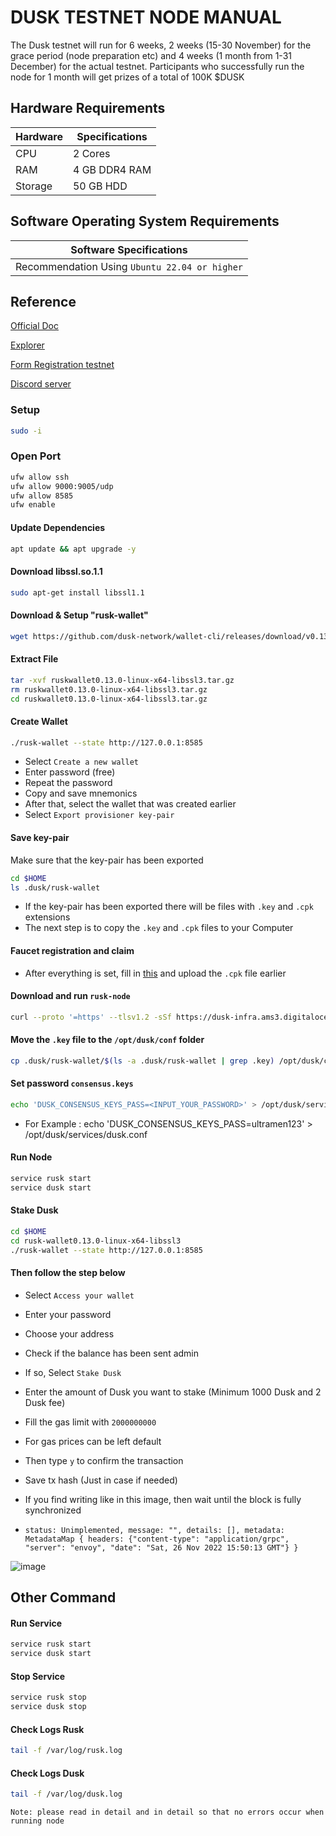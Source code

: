 # DUSK TESTNET NODE MANUAL
The Dusk testnet will run for 6 weeks, 2 weeks (15-30 November) for the grace period (node ​​preparation etc) and 4 weeks (1 month from 1-31 December) for the actual testnet. Participants who successfully run the node for 1 month will get prizes of a total of 100K $DUSK

## Hardware Requirements
| Hardware | Specifications |
|---------|----------------|
|CPU|2 Cores|
|RAM|4 GB DDR4 RAM|
|Storage|50 GB HDD|

## Software Operating System Requirements
| Software Specifications |
|-------------------------|
|Recommendation Using ``Ubuntu 22.04 or higher``|

## Reference
[Official Doc](https://dusk.network/pages/incentivized-testnet)

[Explorer](https://explorer.dusk.network/charts/)

[Form Registration testnet](https://forms.gle/3h4wDbab9f6bZ68L8)

[Discord server](https://discord.gg/dusknetwork)

### Setup
```bash
sudo -i
```
### Open Port
```bash
ufw allow ssh
ufw allow 9000:9005/udp
ufw allow 8585
ufw enable
```
#### Update Dependencies
```bash
apt update && apt upgrade -y
```

#### Download libssl.so.1.1
```bash
sudo apt-get install libssl1.1
```

#### Download & Setup "rusk-wallet"
```bash
wget https://github.com/dusk-network/wallet-cli/releases/download/v0.13.0/ruskwallet0.13.0-linux-x64-libssl3.tar.gz
```

#### Extract File
```bash
tar -xvf ruskwallet0.13.0-linux-x64-libssl3.tar.gz
rm ruskwallet0.13.0-linux-x64-libssl3.tar.gz
cd ruskwallet0.13.0-linux-x64-libssl3.tar.gz
```

#### Create Wallet
```bash
./rusk-wallet --state http://127.0.0.1:8585
```

* Select `Create a new wallet`
* Enter password (free)
* Repeat the password
* Copy and save mnemonics
* After that, select the wallet that was created earlier
* Select ``Export provisioner key-pair``

#### Save key-pair
Make sure that the key-pair has been exported
```bash
cd $HOME
ls .dusk/rusk-wallet
```
* If the key-pair has been exported there will be files with `.key` and `.cpk` extensions
* The next step is to copy the `.key` and `.cpk` files to your Computer


#### Faucet registration and claim
 * After everything is set, fill in [this](https://forms.gle/3h4wDbab9f6bZ68L8) and upload the `.cpk` file earlier

#### Download and run `rusk-node`
```bash
curl --proto '=https' --tlsv1.2 -sSf https://dusk-infra.ams3.digitaloceanspaces.com/rusk/itn-installer.sh | sh
```

#### Move the `.key` file to the `/opt/dusk/conf` folder
```bash
cp .dusk/rusk-wallet/$(ls -a .dusk/rusk-wallet | grep .key) /opt/dusk/conf/consensus.keys
```

#### Set password `consensus.keys`
```bash
echo 'DUSK_CONSENSUS_KEYS_PASS=<INPUT_YOUR_PASSWORD>' > /opt/dusk/services/dusk.conf
```
 * For Example : echo 'DUSK_CONSENSUS_KEYS_PASS=ultramen123' > /opt/dusk/services/dusk.conf

#### Run Node
```bash
service rusk start
service dusk start
```

#### Stake Dusk
```bash
cd $HOME
cd rusk-wallet0.13.0-linux-x64-libssl3
./rusk-wallet --state http://127.0.0.1:8585
```

#### Then follow the step below

* Select `Access your wallet`
* Enter your password
* Choose your address
* Check if the balance has been sent admin
* If so, Select `Stake Dusk`
* Enter the amount of Dusk you want to stake (Minimum 1000 Dusk and 2 Dusk fee)
* Fill the gas limit with `2000000000`
* For gas prices can be left default
* Then type `y` to confirm the transaction
* Save tx hash (Just in case if needed)

* If you find writing like in this image, then wait until the block is fully synchronized
* ``status: Unimplemented, message: "", details: [], metadata: MetadataMap { headers: {"content-type": "application/grpc", "server": "envoy", "date": "Sat, 26 Nov 2022 15:50:13 GMT"} }``

![image](https://user-images.githubusercontent.com/116246591/204097355-be9d00e0-6e0d-4bc6-9fee-991e22173182.png)

## Other Command
#### Run Service
```bash
service rusk start
service dusk start
```

#### Stop Service
```bash
service rusk stop
service dusk stop
```

#### Check Logs Rusk
```bash
tail -f /var/log/rusk.log
```

#### Check Logs Dusk
```bash
tail -f /var/log/dusk.log
```

`Note: please read in detail and in detail so that no errors occur when running node`
